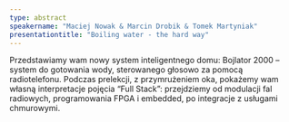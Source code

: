 ```yaml
---
type: abstract
speakername: "Maciej Nowak & Marcin Drobik & Tomek Martyniak"
presentationtitle: "Boiling water - the hard way"
---
```

Przedstawiamy wam nowy system inteligentnego domu: Bojlator 2000 – system do gotowania wody, sterowanego głosowo za pomocą radiotelefonu. Podczas prelekcji, z przymrużeniem oka, pokażemy wam własną interpretacje pojęcia “Full Stack”: przejdziemy od modulacji fal radiowych, programowania FPGA i embedded, po integracje z usługami chmurowymi.
